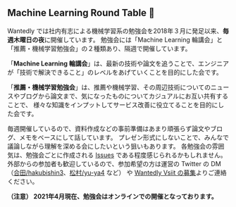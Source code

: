 ## Machine Learning Round Table 🤖

Wantedly では社内有志による機械学習系の勉強会を2018年３月に発足以来、**毎週木曜日の夜**に開催しています。
勉強会には「Machine Learning 輪講会」と「推薦・機械学習勉強会」の２種類あり、隔週で開催しています。

「**Machine Learning 輪講会**」は、最新の技術や論文を追うことで、エンジニアが「技術で解決できること」のレベルをあげていくことを目的にした会です。

「**推薦・機械学習勉強会**」は、推薦や機械学習、その周辺技術についてのニュースやブログから論文まで、気になったものについてカジュアルにお互い共有することで、
様々な知識をインプットしてサービス改善に役立てることを目的にした会です。

毎週開催しているので、資料作成などの事前準備はあまり頑張らず論文やブログ、メモをベースにして話しています。
プレゼン形式にしないことで、みんなで議論しながら理解を深める会にしたいという狙いもあります。
各勉強会の雰囲気は、勉強会ごとに作成される [Issues](https://github.com/wantedly/machine-learning-round-table/issues?q=is%3Aopen+is%3Aissue) である程度感じられるかもしれません。
外部からの参加者も歓迎しているので、参加希望の方は運営の Twitter の DM（[合田/hakubishin3](https://twitter.com/jy_msc)、[松村/yu-ya4](https://twitter.com/@yu__ya4) など） や [Wantedly Vsiit の募集](https://www.wantedly.com/projects/391912)よりご連絡ください。 

**（注意） 2021年4月現在、勉強会はオンラインでの開催となっております。**
